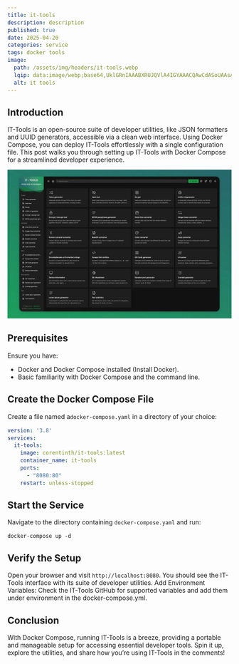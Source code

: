 ```yaml
---
title: it-tools
description: description
published: true
date: 2025-04-20
categories: service
tags: docker tools
image:
  path: /assets/img/headers/it-tools.webp
  lqip: data:image/webp;base64,UklGRnIAAABXRUJQVlA4IGYAAACQAwCdASoUAAsAPpE4l0eloyIhMAgAsBIJaQAAW9Wa4gvp8H4AAP78RfEFHBsm21T82cO+nrUVjIQSLHqGOPu9dwcX9wO5Dt8f+ybvlD3uP/rK5nCNnX4aq7qsLKbtkAwubboAAAA=
  alt: it tools
---
```


## Introduction

IT-Tools is an open-source suite of developer utilities, like JSON formatters and UUID generators, accessible via a clean web interface. Using Docker Compose, you can deploy IT-Tools effortlessly with a single configuration file. This post walks you through setting up IT-Tools with Docker Compose for a streamlined developer experience.

![it-tools interface](/assets/img/posts/it-tools-interface.webp)
## Prerequisites
Ensure you have:
- Docker and Docker Compose installed (Install Docker).
- Basic familiarity with Docker Compose and the command line.

## Create the Docker Compose File
Create a file named a`docker-compose.yaml` in a directory of your choice:

```yaml
version: '3.8'
services:
  it-tools:
    image: corentinth/it-tools:latest
    container_name: it-tools
    ports:
      - "8080:80"
    restart: unless-stopped
```

## Start the Service
Navigate to the directory containing `docker-compose.yaml` and run:

```shell
docker-compose up -d
```

## Verify the Setup
Open your browser and visit `http://localhost:8080`. You should see the IT-Tools interface with its suite of developer utilities.
Add Environment Variables: Check the IT-Tools GitHub for supported variables and add them under environment in the docker-compose.yml.

## Conclusion
With Docker Compose, running IT-Tools is a breeze, providing a portable and manageable setup for accessing essential developer tools. Spin it up, explore the utilities, and share how you’re using IT-Tools in the comments!